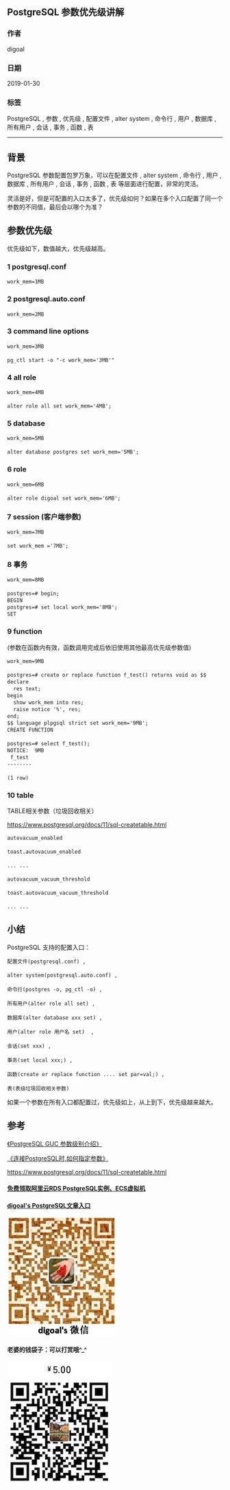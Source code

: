 ## PostgreSQL 参数优先级讲解   
                                            
### 作者                                               
digoal                                       
                                        
### 日期                                                                                                           
2019-01-30                                     
                                           
### 标签                                        
PostgreSQL , 参数 , 优先级 , 配置文件 , alter system , 命令行 , 用户 , 数据库 , 所有用户 , 会话 , 事务 , 函数 , 表    
                                                                                                              
----                                                                                                        
                                                                                                                 
## 背景      
PostgreSQL 参数配置包罗万象，可以在配置文件 , alter system , 命令行 , 用户 , 数据库 , 所有用户 , 会话 , 事务 , 函数 , 表  等层面进行配置，非常的灵活。  
  
灵活是好，但是可配置的入口太多了，优先级如何？如果在多个入口配置了同一个参数的不同值，最后会以哪个为准？  
  
## 参数优先级  
  
优先级如下，数值越大，优先级越高。  
  
### 1 postgresql.conf   
  
```  
work_mem=1MB  
```  
  
### 2 postgresql.auto.conf   
  
```  
work_mem=2MB  
```  
  
### 3 command line options   
  
```  
work_mem=3MB  
  
pg_ctl start -o "-c work_mem='3MB'"  
```  
  
### 4 all role   
  
```  
work_mem=4MB  
  
alter role all set work_mem='4MB';  
```  
  
### 5 database   
  
```  
work_mem=5MB  
  
alter database postgres set work_mem='5MB';  
```  
  
### 6 role  
  
```  
work_mem=6MB  
  
alter role digoal set work_mem='6MB';  
```  
  
### 7 session (客户端参数)   
  
```  
work_mem=7MB  
  
set work_mem ='7MB';  
```  
  
### 8 事务   
  
```  
work_mem=8MB  
  
postgres=# begin;  
BEGIN  
postgres=# set local work_mem='8MB';  
SET  
```  
  
### 9 function   
  
(参数在函数内有效，函数调用完成后依旧使用其他最高优先级参数值)  
  
```  
work_mem=9MB  
  
postgres=# create or replace function f_test() returns void as $$  
declare   
  res text;  
begin  
  show work_mem into res;  
  raise notice '%', res;                            
end;  
$$ language plpgsql strict set work_mem='9MB';  
CREATE FUNCTION  
  
postgres=# select f_test();  
NOTICE:  9MB  
 f_test   
--------  
   
(1 row)  
```  
  
### 10 table   
  
TABLE相关参数（垃圾回收相关）  
  
https://www.postgresql.org/docs/11/sql-createtable.html  
  
```  
autovacuum_enabled  
  
toast.autovacuum_enabled  
  
... ...   
  
autovacuum_vacuum_threshold  
  
toast.autovacuum_vacuum_threshold  
  
... ...  
```  
  
  
## 小结  
  
PostgreSQL 支持的配置入口：  
  
```  
配置文件(postgresql.conf) ,   
  
alter system(postgresql.auto.conf) ,   
  
命令行(postgres -o, pg_ctl -o) ,   
  
所有用户(alter role all set) ,   
  
数据库(alter database xxx set) ,   
  
用户(alter role 用户名 set)  ,   
  
会话(set xxx) ,   
  
事务(set local xxx;) ,   
  
函数(create or replace function .... set par=val;) ,   
  
表(表级垃圾回收相关参数)    
```  
  
如果一个参数在所有入口都配置过，优先级如上，从上到下，优先级越来越大。    
    
    
## 参考  
  
[《PostgreSQL GUC 参数级别介绍》](../201709/20170921_02.md)    
  
[《连接PostgreSQL时,如何指定参数》](../201703/20170307_02.md)    
  
https://www.postgresql.org/docs/11/sql-createtable.html  
    
  
  
  
  
  
  
  
  
  
#### [免费领取阿里云RDS PostgreSQL实例、ECS虚拟机](https://free.aliyun.com/ "57258f76c37864c6e6d23383d05714ea")
  
  
#### [digoal's PostgreSQL文章入口](https://github.com/digoal/blog/blob/master/README.md "22709685feb7cab07d30f30387f0a9ae")
  
  
![digoal's weixin](../pic/digoal_weixin.jpg "f7ad92eeba24523fd47a6e1a0e691b59")
  
  
#### 老婆的钱袋子：可以打赏哦^_^  
![wife's weixin ds](../pic/wife_weixin_ds.jpg "acd5cce1a143ef1d6931b1956457bc9f")
  
